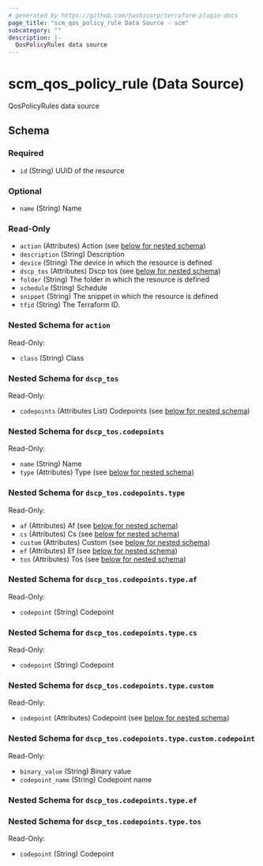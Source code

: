 ```yaml
---
# generated by https://github.com/hashicorp/terraform-plugin-docs
page_title: "scm_qos_policy_rule Data Source - scm"
subcategory: ""
description: |-
  QosPolicyRules data source
---
```


# scm_qos_policy_rule (Data Source)

QosPolicyRules data source



<!-- schema generated by tfplugindocs -->
## Schema

### Required

- `id` (String) UUID of the resource

### Optional

- `name` (String) Name

### Read-Only

- `action` (Attributes) Action (see [below for nested schema](#nestedatt--action))
- `description` (String) Description
- `device` (String) The device in which the resource is defined
- `dscp_tos` (Attributes) Dscp tos (see [below for nested schema](#nestedatt--dscp_tos))
- `folder` (String) The folder in which the resource is defined
- `schedule` (String) Schedule
- `snippet` (String) The snippet in which the resource is defined
- `tfid` (String) The Terraform ID.

<a id="nestedatt--action"></a>
### Nested Schema for `action`

Read-Only:

- `class` (String) Class


<a id="nestedatt--dscp_tos"></a>
### Nested Schema for `dscp_tos`

Read-Only:

- `codepoints` (Attributes List) Codepoints (see [below for nested schema](#nestedatt--dscp_tos--codepoints))

<a id="nestedatt--dscp_tos--codepoints"></a>
### Nested Schema for `dscp_tos.codepoints`

Read-Only:

- `name` (String) Name
- `type` (Attributes) Type (see [below for nested schema](#nestedatt--dscp_tos--codepoints--type))

<a id="nestedatt--dscp_tos--codepoints--type"></a>
### Nested Schema for `dscp_tos.codepoints.type`

Read-Only:

- `af` (Attributes) Af (see [below for nested schema](#nestedatt--dscp_tos--codepoints--type--af))
- `cs` (Attributes) Cs (see [below for nested schema](#nestedatt--dscp_tos--codepoints--type--cs))
- `custom` (Attributes) Custom (see [below for nested schema](#nestedatt--dscp_tos--codepoints--type--custom))
- `ef` (Attributes) Ef (see [below for nested schema](#nestedatt--dscp_tos--codepoints--type--ef))
- `tos` (Attributes) Tos (see [below for nested schema](#nestedatt--dscp_tos--codepoints--type--tos))

<a id="nestedatt--dscp_tos--codepoints--type--af"></a>
### Nested Schema for `dscp_tos.codepoints.type.af`

Read-Only:

- `codepoint` (String) Codepoint


<a id="nestedatt--dscp_tos--codepoints--type--cs"></a>
### Nested Schema for `dscp_tos.codepoints.type.cs`

Read-Only:

- `codepoint` (String) Codepoint


<a id="nestedatt--dscp_tos--codepoints--type--custom"></a>
### Nested Schema for `dscp_tos.codepoints.type.custom`

Read-Only:

- `codepoint` (Attributes) Codepoint (see [below for nested schema](#nestedatt--dscp_tos--codepoints--type--custom--codepoint))

<a id="nestedatt--dscp_tos--codepoints--type--custom--codepoint"></a>
### Nested Schema for `dscp_tos.codepoints.type.custom.codepoint`

Read-Only:

- `binary_value` (String) Binary value
- `codepoint_name` (String) Codepoint name



<a id="nestedatt--dscp_tos--codepoints--type--ef"></a>
### Nested Schema for `dscp_tos.codepoints.type.ef`


<a id="nestedatt--dscp_tos--codepoints--type--tos"></a>
### Nested Schema for `dscp_tos.codepoints.type.tos`

Read-Only:

- `codepoint` (String) Codepoint
